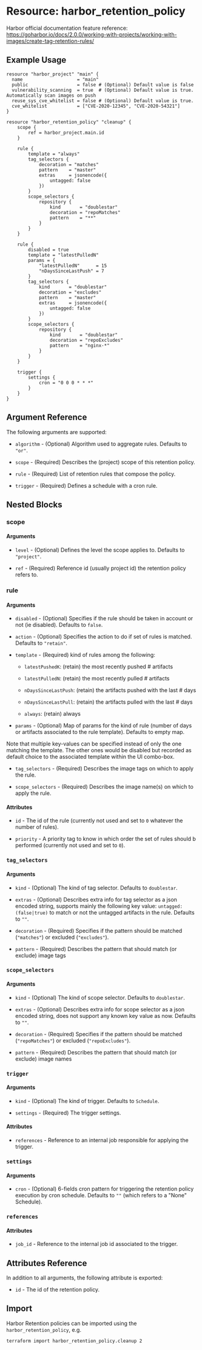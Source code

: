 # Resource: harbor_retention_policy

Harbor official documentation feature reference: https://goharbor.io/docs/2.0.0/working-with-projects/working-with-images/create-tag-retention-rules/

## Example Usage

```hcl
resource "harbor_project" "main" {
  name                    = "main"
  public                  = false # (Optional) Default value is false
  vulnerability_scanning  = true  # (Optional) Default value is true. Automatically scan images on push
  reuse_sys_cve_whitelist = false # (Optional) Default value is true.
  cve_whitelist           = ["CVE-2020-12345", "CVE-2020-54321"]
}

resource "harbor_retention_policy" "cleanup" {
    scope {
        ref = harbor_project.main.id
    }

    rule {
        template = "always"
        tag_selectors {
            decoration = "matches"
            pattern    = "master"
            extras     = jsonencode({
                untagged: false
            })
        }
        scope_selectors {
            repository {
                kind       = "doublestar"
                decoration = "repoMatches"
                pattern    = "**"
            }
        }
    }

    rule {
        disabled = true
        template = "latestPulledN"
        params = {
            "latestPulledN"      = 15
            "nDaysSinceLastPush" = 7
        }
        tag_selectors {
            kind       = "doublestar"
            decoration = "excludes"
            pattern    = "master"
            extras     = jsonencode({
                untagged: false
            })
        }
        scope_selectors {
            repository {
                kind       = "doublestar"
                decoration = "repoExcludes"
                pattern    = "nginx-*"
            }
        }
    }

    trigger {
        settings {
            cron = "0 0 0 * * *"
        }
    }
}
```

## Argument Reference

The following arguments are supported:

* `algorithm` - (Optional) Algorithm used to aggregate rules. Defaults to `"or"`.

* `scope` - (Required) Describes the (project) scope of this retention policy.

* `rule` - (Required) List of retention rules that compose the policy.

* `trigger` - (Required) Defines a schedule with a cron rule.

## Nested Blocks

### scope

#### Arguments

* `level` - (Optional) Defines the level the scope applies to. Defaults to `"project"`.

* `ref` - (Required) Reference id (usually project id) the retention policy refers to.

### rule

#### Arguments

* `disabled` - (Optional) Specifies if the rule should be taken in account or not (ie disabled). Defaults to `false`.

* `action` - (Optional) Specifies the action to do if set of rules is matched. Defaults to `"retain"`.

* `template` - (Required) kind of rules among the following:

  * `latestPushedK`: (retain) the most recently pushed # artifacts

  * `latestPulledN`: (retain) the most recently pulled # artifacts

  * `nDaysSinceLastPush`: (retain) the artifacts pushed with the last # days

  * `nDaysSinceLastPull`: (retain) the artifacts pulled with the last # days

  * `always`: (retain) always

* `params` - (Optional) Map of params for the kind of rule (number of days or artifacts associated to the rule template). Defaults to empty map.

Note that multiple key-values can be specified instead of only the one matching the template. The other ones would be disabled but recorded as default choice to the associated template within the UI combo-box.

* `tag_selectors` - (Required) Describes the image tags on which to apply the rule.

* `scope_selectors` - (Required) Describes the image name(s) on which to apply the rule.

#### Attributes

* `id` - The id of the rule (currently not used and set to `0` whatever the number of rules).

* `priority` - A priority tag to know in which order the set of rules should b performed (currently not used and set to `0`).

### `tag_selectors`

#### Arguments

* `kind` - (Optional) The kind of tag selector. Defaults to `doublestar`.

* `extras` - (Optional) Describes extra info for tag selector as a json encoded string, supports mainly the following key value: `untagged: (false|true)` to match or not the untagged artifacts in the rule. Defaults to `""`.

* `decoration` - (Required) Specifies if the pattern should be matched (`"matches"`) or excluded (`"excludes"`).

* `pattern` - (Required) Describes the pattern that should match (or exclude) image tags

### `scope_selectors`

#### Arguments

* `kind` - (Optional) The kind of scope selector. Defaults to `doublestar`.

* `extras` - (Optional) Describes extra info for scope selector as a json encoded string, does not support any known key value as now. Defaults to `""`.

* `decoration` - (Required) Specifies if the pattern should be matched (`"repoMatches"`) or excluded (`"repoExcludes"`).

* `pattern` - (Required) Describes the pattern that should match (or exclude) image names

### `trigger`

#### Arguments

* `kind` - (Optional) The kind of trigger. Defaults to `Schedule`.

* `settings` - (Required) The trigger settings.

#### Attributes

* `references` - Reference to an internal job responsible for applying the trigger.

### `settings`

#### Arguments

* `cron` - (Optional) 6-fields cron pattern for triggering the retention policy execution by cron schedule. Defaults to `""` (which refers to a "None" Schedule).

### `references`

#### Attributes

* `job_id` - Reference to the internal job id associated to the trigger.

## Attributes Reference

In addition to all arguments, the following attribute is exported:

* `id` - The id of the retention policy.

## Import

Harbor Retention policies can be imported using the `harbor_retention_policy`, e.g.

```sh
terraform import harbor_retention_policy.cleanup 2
```
